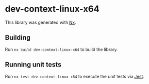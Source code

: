 # dev-context-linux-x64

This library was generated with [Nx](https://nx.dev).

## Building

Run `nx build dev-context-linux-x64` to build the library.

## Running unit tests

Run `nx test dev-context-linux-x64` to execute the unit tests via [Jest](https://jestjs.io).
